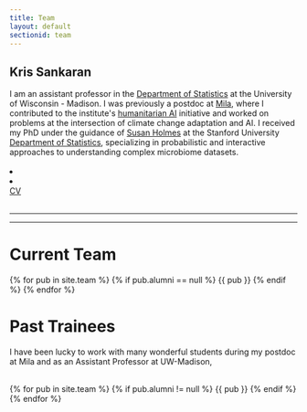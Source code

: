```yaml
---
title: Team
layout: default
sectionid: team
---
```


<div class="row">
    <div class="col-sm-6 col-md-8">
	<h2 class="header-light regular-pad">Kris Sankaran</h2>
  I am an assistant professor in the <a href="https://stat.wisc.edu">Department of
  Statistics</a> at the University of Wisconsin - Madison. I was previously a
  postdoc at <a href="https://mila.quebec">Mila</a>, where I contributed to the
  institute's <a href="https://mila.quebec/en/ai-society/">humanitarian AI</a>
  initiative and worked on problems at the intersection of climate change
  adaptation and AI. I received my PhD under the guidance of <a
  href="http://statweb.stanford.edu/~susan/">Susan Holmes</a> at the Stanford
  University <a href="https://statistics.stanford.edu/">Department of
  Statistics</a>, specializing in probabilistic and interactive approaches to
  understanding complex microbiome datasets.
	<br><br>
  <a href="mailto:ksankaran@wisc.edu"><li class="fa fa-fw fa-2x fa-envelope"></li></a><a href="https://github.com/krisrs1128/"><li class="fa fa-lg fa-github"></li></a>
  <a href="{{ "https://drive.google.com/file/d/154jCZKIaReqOed-DQFmvu2lC24ytJnXr/view?usp=sharing/assets/docs/cv.pdf" }}">CV</a>
	<br><br>
</div>
<hr>
<hr>

<h1>Current Team</h1>

<div id="team">
{% for pub in site.team %}
    {% if pub.alumni == null %}
        {{ pub }}
    {% endif %}
{% endfor %}
</div>

<h1>Past Trainees</h1>

I have been lucky to work with many wonderful students during my postdoc at Mila
and as an Assistant Professor at UW-Madison,

<br>
{% for pub in site.team %}
    {% if pub.alumni != null %}
        {{ pub }}
    {% endif %}
{% endfor %}

<div id="team">
